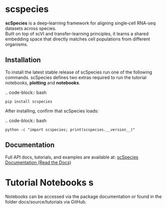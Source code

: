 # scspecies

**scSpecies** is a deep‐learning framework for aligning single‐cell RNA-seq datasets across species.  
Built on top of scVI and transfer-learning principles, it learns a shared embedding space that directly matches cell populations from different organisms.

## Installation

To install the latest stable release of scSpecies run one of the following commands.
scSpecies defines two extras required to run the tutorial notebooks, **plotting** and **notebooks**.

.. code-block:: bash

    pip install scspecies

After installing,  confirm that scSpecies loads:

.. code-block:: bash

    python -c "import scspecies; print(scspecies.__version__)"
    
## Documentation 

Full API docs, tutorials, and examples are available at:
[scSpecies Documentation (Read the Docs)](https://scspecies.readthedocs.io/en/latest/)

# Tutorial Notebooks s

Notebooks can be accessed via the package documentation or found in the folder docs/source/tutorials via GitHub.